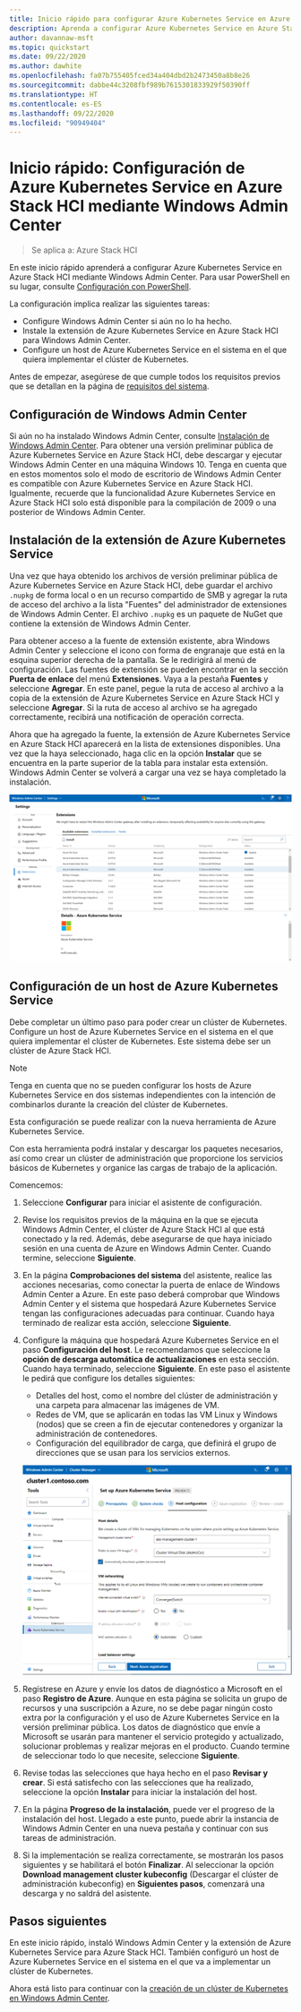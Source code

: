 ```yaml
---
title: Inicio rápido para configurar Azure Kubernetes Service en Azure Stack HCI mediante Windows Admin Center
description: Aprenda a configurar Azure Kubernetes Service en Azure Stack HCI mediante Windows Admin Center.
author: davannaw-msft
ms.topic: quickstart
ms.date: 09/22/2020
ms.author: dawhite
ms.openlocfilehash: fa07b755405fced34a404dbd2b2473450a8b8e26
ms.sourcegitcommit: dabbe44c3208fbf989b7615301833929f50390ff
ms.translationtype: HT
ms.contentlocale: es-ES
ms.lasthandoff: 09/22/2020
ms.locfileid: "90949404"
---
```

# <a name="quickstart-set-up-azure-kubernetes-service-on-azure-stack-hci-using-windows-admin-center"></a>Inicio rápido: Configuración de Azure Kubernetes Service en Azure Stack HCI mediante Windows Admin Center

> Se aplica a: Azure Stack HCI

En este inicio rápido aprenderá a configurar Azure Kubernetes Service en Azure Stack HCI mediante Windows Admin Center. Para usar PowerShell en su lugar, consulte [Configuración con PowerShell](setup-powershell.md).

La configuración implica realizar las siguientes tareas:

* Configure Windows Admin Center si aún no lo ha hecho.
* Instale la extensión de Azure Kubernetes Service en Azure Stack HCI para Windows Admin Center.
* Configure un host de Azure Kubernetes Service en el sistema en el que quiera implementar el clúster de Kubernetes.

Antes de empezar, asegúrese de que cumple todos los requisitos previos que se detallan en la página de [requisitos del sistema](.\system-requirements.md).

## <a name="setting-up-windows-admin-center"></a>Configuración de Windows Admin Center

Si aún no ha instalado Windows Admin Center, consulte [Instalación de Windows Admin Center](https://docs.microsoft.com/windows-server/manage/windows-admin-center/deploy/install). Para obtener una versión preliminar pública de Azure Kubernetes Service en Azure Stack HCI, debe descargar y ejecutar Windows Admin Center en una máquina Windows 10. Tenga en cuenta que en estos momentos solo el modo de escritorio de Windows Admin Center es compatible con Azure Kubernetes Service en Azure Stack HCI. Igualmente, recuerde que la funcionalidad Azure Kubernetes Service en Azure Stack HCI solo está disponible para la compilación de 2009 o una posterior de Windows Admin Center.

## <a name="installing-the-azure-kubernetes-service-extension"></a>Instalación de la extensión de Azure Kubernetes Service

Una vez que haya obtenido los archivos de versión preliminar pública de Azure Kubernetes Service en Azure Stack HCI, debe guardar el archivo `.nupkg` de forma local o en un recurso compartido de SMB y agregar la ruta de acceso del archivo a la lista "Fuentes" del administrador de extensiones de Windows Admin Center. El archivo `.nupkg` es un paquete de NuGet que contiene la extensión de Windows Admin Center.

Para obtener acceso a la fuente de extensión existente, abra Windows Admin Center y seleccione el icono con forma de engranaje que está en la esquina superior derecha de la pantalla. Se le redirigirá al menú de configuración. Las fuentes de extensión se pueden encontrar en la sección **Puerta de enlace** del menú **Extensiones**. Vaya a la pestaña **Fuentes** y seleccione **Agregar**. En este panel, pegue la ruta de acceso al archivo a la copia de la extensión de Azure Kubernetes Service en Azure Stack HCI y seleccione **Agregar**. Si la ruta de acceso al archivo se ha agregado correctamente, recibirá una notificación de operación correcta. 

Ahora que ha agregado la fuente, la extensión de Azure Kubernetes Service en Azure Stack HCI aparecerá en la lista de extensiones disponibles. Una vez que la haya seleccionado, haga clic en la opción **Instalar** que se encuentra en la parte superior de la tabla para instalar esta extensión. Windows Admin Center se volverá a cargar una vez se haya completado la instalación. 

[ ![Vista de la lista de extensiones disponibles en el administrador de extensiones de Windows Admin Center.](.\media\setup\extension-manager.png) ](.\media\setup\extension-manager.png#lightbox)

## <a name="setting-up-an-azure-kubernetes-service-host"></a>Configuración de un host de Azure Kubernetes Service

Debe completar un último paso para poder crear un clúster de Kubernetes. Configure un host de Azure Kubernetes Service en el sistema en el que quiera implementar el clúster de Kubernetes. Este sistema debe ser un clúster de Azure Stack HCI. 

> [!NOTE] 
> Tenga en cuenta que no se pueden configurar los hosts de Azure Kubernetes Service en dos sistemas independientes con la intención de combinarlos durante la creación del clúster de Kubernetes. 

Esta configuración se puede realizar con la nueva herramienta de Azure Kubernetes Service. 

Con esta herramienta podrá instalar y descargar los paquetes necesarios, así como crear un clúster de administración que proporcione los servicios básicos de Kubernetes y organice las cargas de trabajo de la aplicación. 

Comencemos: 
1. Seleccione **Configurar** para iniciar el asistente de configuración.
2. Revise los requisitos previos de la máquina en la que se ejecuta Windows Admin Center, el clúster de Azure Stack HCI al que está conectado y la red. Además, debe asegurarse de que haya iniciado sesión en una cuenta de Azure en Windows Admin Center. Cuando termine, seleccione **Siguiente**.
3. En la página **Comprobaciones del sistema** del asistente, realice las acciones necesarias, como conectar la puerta de enlace de Windows Admin Center a Azure. En este paso deberá comprobar que Windows Admin Center y el sistema que hospedará Azure Kubernetes Service tengan las configuraciones adecuadas para continuar. Cuando haya terminado de realizar esta acción, seleccione **Siguiente**.
4. Configure la máquina que hospedará Azure Kubernetes Service en el paso **Configuración del host**. Le recomendamos que seleccione la **opción de descarga automática de actualizaciones** en esta sección. Cuando haya terminado, seleccione **Siguiente**. En este paso el asistente le pedirá que configure los detalles siguientes:
    * Detalles del host, como el nombre del clúster de administración y una carpeta para almacenar las imágenes de VM.
    * Redes de VM, que se aplicarán en todas las VM Linux y Windows (nodos) que se creen a fin de ejecutar contenedores y organizar la administración de contenedores. 
    * Configuración del equilibrador de carga, que definirá el grupo de direcciones que se usan para los servicios externos.

    ![Se muestra el paso de configuración del host del asistente para host de Azure Kubernetes Service.](.\media\setup\host-configuration.png)

5. Regístrese en Azure y envíe los datos de diagnóstico a Microsoft en el paso **Registro de Azure**. Aunque en esta página se solicita un grupo de recursos y una suscripción a Azure, no se debe pagar ningún costo extra por la configuración y el uso de Azure Kubernetes Service en la versión preliminar pública. Los datos de diagnóstico que envíe a Microsoft se usarán para mantener el servicio protegido y actualizado, solucionar problemas y realizar mejoras en el producto. Cuando termine de seleccionar todo lo que necesite, seleccione **Siguiente**.
6. Revise todas las selecciones que haya hecho en el paso **Revisar y crear**. Si está satisfecho con las selecciones que ha realizado, seleccione la opción **Instalar** para iniciar la instalación del host. 
7. En la página **Progreso de la instalación**, puede ver el progreso de la instalación del host. Llegado a este punto, puede abrir la instancia de Windows Admin Center en una nueva pestaña y continuar con sus tareas de administración. 
8. Si la implementación se realiza correctamente, se mostrarán los pasos siguientes y se habilitará el botón **Finalizar**. Al seleccionar la opción **Download management cluster kubeconfig** (Descargar el clúster de administración kubeconfig) en **Siguientes pasos**, comenzará una descarga y no saldrá del asistente. 

## <a name="next-steps"></a>Pasos siguientes

En este inicio rápido, instaló Windows Admin Center y la extensión de Azure Kubernetes Service para Azure Stack HCI. También configuró un host de Azure Kubernetes Service en el sistema en el que va a implementar un clúster de Kubernetes.

Ahora está listo para continuar con la [creación de un clúster de Kubernetes en Windows Admin Center](create-kubernetes-cluster.md).
